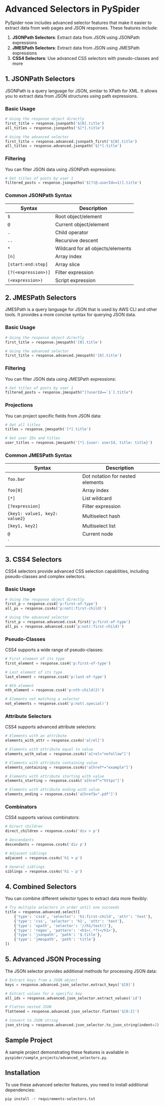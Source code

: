 # Advanced Selectors in PySpider

PySpider now includes advanced selector features that make it easier to extract data from web pages and JSON responses. These features include:

1. **JSONPath Selectors**: Extract data from JSON using JSONPath expressions
2. **JMESPath Selectors**: Extract data from JSON using JMESPath expressions
3. **CSS4 Selectors**: Use advanced CSS selectors with pseudo-classes and more

## 1. JSONPath Selectors

JSONPath is a query language for JSON, similar to XPath for XML. It allows you to extract data from JSON structures using path expressions.

### Basic Usage

```python
# Using the response object directly
first_title = response.jsonpath('$[0].title')
all_titles = response.jsonpaths('$[*].title')

# Using the advanced selector
first_title = response.advanced.jsonpath_first('$[0].title')
all_titles = response.advanced.jsonpath('$[*].title')
```

### Filtering

You can filter JSON data using JSONPath expressions:

```python
# Get titles of posts by user 1
filtered_posts = response.jsonpaths('$[?(@.userId==1)].title')
```

### Common JSONPath Syntax

| Syntax | Description |
|--------|-------------|
| `$` | Root object/element |
| `@` | Current object/element |
| `.` | Child operator |
| `..` | Recursive descent |
| `*` | Wildcard for all objects/elements |
| `[n]` | Array index |
| `[start:end:step]` | Array slice |
| `[?(<expression>)]` | Filter expression |
| `(<expression>)` | Script expression |

## 2. JMESPath Selectors

JMESPath is a query language for JSON that is used by AWS CLI and other tools. It provides a more concise syntax for querying JSON data.

### Basic Usage

```python
# Using the response object directly
first_title = response.jmespath('[0].title')

# Using the advanced selector
first_title = response.advanced.jmespath('[0].title')
```

### Filtering

You can filter JSON data using JMESPath expressions:

```python
# Get titles of posts by user 1
filtered_posts = response.jmespath("[?userId==`1`].title")
```

### Projections

You can project specific fields from JSON data:

```python
# Get all titles
titles = response.jmespath('[*].title')

# Get user IDs and titles
user_titles = response.jmespath('[*].{user: userId, title: title}')
```

### Common JMESPath Syntax

| Syntax | Description |
|--------|-------------|
| `foo.bar` | Dot notation for nested elements |
| `foo[0]` | Array index |
| `[*]` | List wildcard |
| `[?expression]` | Filter expression |
| `{key1: value1, key2: value2}` | Multiselect hash |
| `[key1, key2]` | Multiselect list |
| `@` | Current node |
| `||` | Or expression |

## 3. CSS4 Selectors

CSS4 selectors provide advanced CSS selection capabilities, including pseudo-classes and complex selectors.

### Basic Usage

```python
# Using the response object directly
first_p = response.css4('p:first-of-type')
all_ps = response.css4s('p:not(:first-child)')

# Using the advanced selector
first_p = response.advanced.css4_first('p:first-of-type')
all_ps = response.advanced.css4('p:not(:first-child)')
```

### Pseudo-Classes

CSS4 supports a wide range of pseudo-classes:

```python
# First element of its type
first_element = response.css4('p:first-of-type')

# Last element of its type
last_element = response.css4('p:last-of-type')

# Nth element
nth_element = response.css4('p:nth-child(2)')

# Elements not matching a selector
not_elements = response.css4('p:not(.special)')
```

### Attribute Selectors

CSS4 supports advanced attribute selectors:

```python
# Elements with an attribute
elements_with_attr = response.css4s('a[rel]')

# Elements with attribute equal to value
elements_with_value = response.css4s('a[rel="nofollow"]')

# Elements with attribute containing value
elements_containing = response.css4s('a[href*="example"]')

# Elements with attribute starting with value
elements_starting = response.css4s('a[href^="https"]')

# Elements with attribute ending with value
elements_ending = response.css4s('a[href$=".pdf"]')
```

### Combinators

CSS4 supports various combinators:

```python
# Direct children
direct_children = response.css4s('div > p')

# Descendants
descendants = response.css4s('div p')

# Adjacent siblings
adjacent = response.css4s('h1 + p')

# General siblings
siblings = response.css4s('h1 ~ p')
```

## 4. Combined Selectors

You can combine different selector types to extract data more flexibly:

```python
# Try multiple selectors in order until one succeeds
title = response.advanced.select([
    {'type': 'css4', 'selector': 'h1:first-child', 'attr': 'text'},
    {'type': 'css', 'selector': 'h1', 'attr': 'text'},
    {'type': 'xpath', 'selector': '//h1/text()'},
    {'type': 'regex', 'pattern': '<h1>(.*?)</h1>'},
    {'type': 'jsonpath', 'path': '$.title'},
    {'type': 'jmespath', 'path': 'title'}
])
```

## 5. Advanced JSON Processing

The JSON selector provides additional methods for processing JSON data:

```python
# Extract keys from a JSON object
keys = response.advanced.json_selector.extract_keys('$[0]')

# Extract values for a specific key
all_ids = response.advanced.json_selector.extract_values('id')

# Flatten nested JSON
flattened = response.advanced.json_selector.flatten('$[0:2]')

# Convert to JSON string
json_string = response.advanced.json_selector.to_json_string(indent=2)
```

## Sample Project

A sample project demonstrating these features is available in `pyspider/sample_projects/advanced_selectors.py`.

## Installation

To use these advanced selector features, you need to install additional dependencies:

```bash
pip install -r requirements-selectors.txt
```

